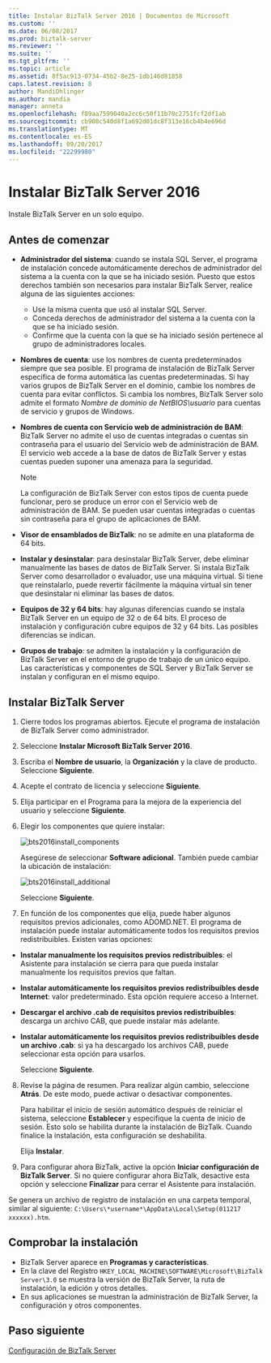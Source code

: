 ```yaml
---
title: Instalar BizTalk Server 2016 | Documentos de Microsoft
ms.custom: ''
ms.date: 06/08/2017
ms.prod: biztalk-server
ms.reviewer: ''
ms.suite: ''
ms.tgt_pltfrm: ''
ms.topic: article
ms.assetid: 8f5ac913-0734-45b2-8e25-1db146d81858
caps.latest.revision: 8
author: MandiOhlinger
ms.author: mandia
manager: anneta
ms.openlocfilehash: f89aa7599040a2cc6c50f11b70c2751fcf2df1ab
ms.sourcegitcommit: cb908c540d8f1a692d01dc8f313e16cb4b4e696d
ms.translationtype: MT
ms.contentlocale: es-ES
ms.lasthandoff: 09/20/2017
ms.locfileid: "22299980"
---
```

# <a name="install-biztalk-server-2016"></a>Instalar BizTalk Server 2016
Instale BizTalk Server en un solo equipo.

## <a name="before-you-get-started"></a>Antes de comenzar

* **Administrador del sistema**: cuando se instala SQL Server, el programa de instalación concede automáticamente derechos de administrador del sistema a la cuenta con la que se ha iniciado sesión. Puesto que estos derechos también son necesarios para instalar BizTalk Server, realice alguna de las siguientes acciones:
  * Use la misma cuenta que usó al instalar SQL Server.
  * Conceda derechos de administrador del sistema a la cuenta con la que se ha iniciado sesión.
  * Confirme que la cuenta con la que se ha iniciado sesión pertenece al grupo de administradores locales.
* **Nombres de cuenta**: use los nombres de cuenta predeterminados siempre que sea posible. El programa de instalación de BizTalk Server especifica de forma automática las cuentas predeterminadas. Si hay varios grupos de BizTalk Server en el dominio, cambie los nombres de cuenta para evitar conflictos. Si cambia los nombres, BizTalk Server solo admite el formato *Nombre de dominio de NetBIOS\usuario* para cuentas de servicio y grupos de Windows.
* **Nombres de cuenta con Servicio web de administración de BAM**: BizTalk Server no admite el uso de cuentas integradas o cuentas sin contraseña para el usuario del Servicio web de administración de BAM. El servicio web accede a la base de datos de BizTalk Server y estas cuentas pueden suponer una amenaza para la seguridad.

    > [!NOTE] 
    > La configuración de BizTalk Server con estos tipos de cuenta puede funcionar, pero se produce un error con el Servicio web de administración de BAM. Se pueden usar cuentas integradas o cuentas sin contraseña para el grupo de aplicaciones de BAM.

* **Visor de ensamblados de BizTalk**: no se admite en una plataforma de 64 bits. 
* **Instalar y desinstalar**: para desinstalar BizTalk Server, debe eliminar manualmente las bases de datos de BizTalk Server. Si instala BizTalk Server como desarrollador o evaluador, use una máquina virtual. Si tiene que reinstalarlo, puede revertir fácilmente la máquina virtual sin tener que desinstalar ni eliminar las bases de datos.
* **Equipos de 32 y 64 bits**: hay algunas diferencias cuando se instala BizTalk Server en un equipo de 32 o de 64 bits. El proceso de instalación y configuración cubre equipos de 32 y 64 bits. Las posibles diferencias se indican.
* **Grupos de trabajo**: se admiten la instalación y la configuración de BizTalk Server en el entorno de grupo de trabajo de un único equipo. Las características y componentes de SQL Server y BizTalk Server se instalan y configuran en el mismo equipo.


## <a name="install-biztalk-server"></a>Instalar BizTalk Server
1. Cierre todos los programas abiertos. Ejecute el programa de instalación de BizTalk Server como administrador.
2. Seleccione **Instalar Microsoft BizTalk Server 2016**.
3. Escriba el **Nombre de usuario**, la **Organización** y la clave de producto. Seleccione **Siguiente**.
4. Acepte el contrato de licencia y seleccione **Siguiente**.
5. Elija participar en el Programa para la mejora de la experiencia del usuario y seleccione **Siguiente**.
6. Elegir los componentes que quiere instalar:

    ![bts2016install_components](../install-and-config-guides/media/bts2016install-components.gif)
  
    Asegúrese de seleccionar **Software adicional**. También puede cambiar la ubicación de instalación: 
  
    ![bts2016install_additional](../install-and-config-guides/media/bts2016install-additional.gif)

    Seleccione **Siguiente**.   
  
 7. En función de los componentes que elija, puede haber algunos requisitos previos adicionales, como ADOMD.NET. El programa de instalación puede instalar automáticamente todos los requisitos previos redistribuibles. Existen varias opciones:
* **Instalar manualmente los requisitos previos redistribuibles**: el Asistente para instalación se cierra para que pueda instalar manualmente los requisitos previos que faltan.
* **Instalar automáticamente los requisitos previos redistribuibles desde Internet**: valor predeterminado. Esta opción requiere acceso a Internet.
* **Descargar el archivo .cab de requisitos previos redistribuibles**: descarga un archivo CAB, que puede instalar más adelante.
* **Instalar automáticamente los requisitos previos redistribuibles desde un archivo .cab**: si ya ha descargado los archivos CAB, puede seleccionar esta opción para usarlos. 

  Seleccione **Siguiente**.
  
8. Revise la página de resumen. Para realizar algún cambio, seleccione **Atrás**. De este modo, puede activar o desactivar componentes. 

     Para habilitar el inicio de sesión automático después de reiniciar el sistema, seleccione **Establecer** y especifique la cuenta de inicio de sesión. Esto solo se habilita durante la instalación de BizTalk. Cuando finalice la instalación, esta configuración se deshabilita. 

    Elija **Instalar**.
  
9. Para configurar ahora BizTalk, active la opción **Iniciar configuración de BizTalk Server**. Si no quiere configurar ahora BizTalk, desactive esta opción y seleccione **Finalizar** para cerrar el Asistente para instalación. 

Se genera un archivo de registro de instalación en una carpeta temporal, similar al siguiente: `C:\Users\*username*\AppData\Local\Setup(011217 xxxxxx).htm`.
  
## <a name="check-the-installation"></a>Comprobar la instalación

* BizTalk Server aparece en **Programas y características**.
* En la clave del Registro `HKEY_LOCAL_MACHINE\SOFTWARE\Microsoft\BizTalk Server\3.0` se muestra la versión de BizTalk Server, la ruta de instalación, la edición y otros detalles.
* En sus aplicaciones se muestran la administración de BizTalk Server, la configuración y otros componentes. 

## <a name="next-step"></a>Paso siguiente
[Configuración de BizTalk Server](../install-and-config-guides/configure-biztalk-server.md)